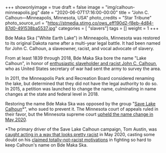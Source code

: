 +++
showonlyimage = true
draft = false
image = "img/calhoun-minneapolis.jpg"
date = "2020-06-07T17:16:00-00:00"
title = "John C. Calhoun—Minneapolis, Minnesota, USA"
photo_credits = "Star Tribune"
photo_source_url = "https://stmedia.stimg.co/ows_eff190d2-f8eb-4d84-87d0-491538ba5537.jpg"
categories = [ "slavers"]
tags = []
weight = 1
+++

Bde Maka Ska ("White Earth Lake") in Minneapolis, Minnesota was restored to its original Dakota name after a multi-year legal battle. It had been named for John C. Calhoun, a slaveowner, racist, and vocal advocate of slavery.

<!--more-->

From at least 1839 through 2018, Bde Maka Ska bore the name "Lake Calhoun", in honor of [enthusiastic slaveholder and racist John C. Calhoun](), who as United States secretary of war had sent the army to survey the area.  

In 2011, the Minneapolis Park and Recreation Board considered renaming the lake, but determined that they did not have the legal authority to do so.  In 2015, a petition was launched to change the name, culminating in name changes at the state and federal level in 2018. 

Restoring the name Bde Maka Ska was opposed by the group "[Save Lake Calhoun](http://www.savelakecalhoun.com)\*", who sued to prevent it.  The Minnesota court of appeals ruled in their favor, but the Minnesota supreme court [upheld the name change in May 2020](https://www.startribune.com/minnesota-dnr-can-rename-lake-calhoun-as-bde-maka-ska-high-court-rules/570435552/).  

\*The primary driver of the Save Lake Calhoun campaign, Tom Austin, was [caught acting in a way that looks pretty racist](https://www.newsweek.com/minneapolis-man-loses-job-viral-video-racial-profiling-1507111) in May 2020, casting some doubt on his [claimed totally-not-racist motivations](https://www.startribune.com/why-i-funded-the-lawsuit-to-save-the-name-lake-calhoun/509291592/) in fighting so hard to keep Calhoun's name on Bde Maka Ska.
